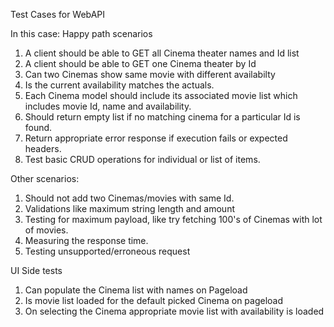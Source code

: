 Test Cases for WebAPI



In this case: 
Happy path scenarios
1. A client should be able to GET all Cinema theater names and Id list
2. A client should be able to GET one Cinema theater by Id
3. Can two Cinemas show same movie with different availabilty
4. Is the current availability matches the actuals. 
5. Each Cinema model should include its associated movie list which includes movie Id, name and availability.
6. Should return empty list if no matching cinema for a particular Id is found. 
7. Return appropriate error response if execution fails or expected headers.
8. Test basic CRUD operations for individual or list of items.

Other scenarios:
1. Should not add two Cinemas/movies with same Id.
2. Validations like maximum string length and amount
3. Testing for maximum payload, like try fetching 100's of Cinemas with lot of movies. 
4. Measuring the response time. 
5. Testing unsupported/erroneous request


UI Side tests
1. Can populate the Cinema list with names on Pageload
2. Is movie list loaded for the default picked Cinema on pageload
3. On selecting the Cinema appropriate movie list with availability is loaded

